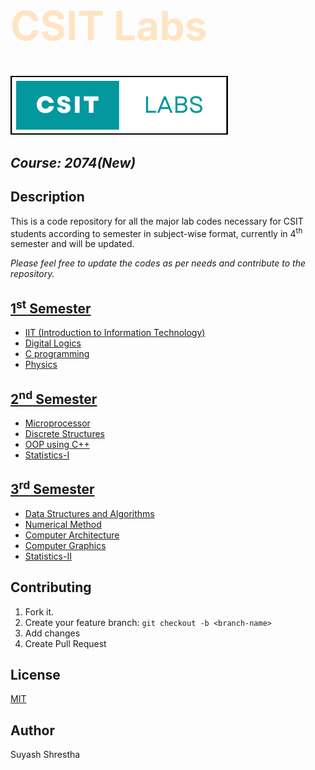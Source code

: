 # <h1 style="color:bisque; font-weight:700; font-size:4rem">CSIT Labs</h1>

![logo](static/logo.png)

## _Course: 2074(New)_

## Description

This is a code repository for all the major lab codes necessary for CSIT students according to semester in subject-wise format, currently in 4<sup>th</sup> semester and will be updated.

_Please feel free to update the codes as per needs and contribute to the repository._

## [1<sup>st</sup> Semester](https://github.com/sthsuyash/CSIT_Labs/tree/main/1st_Semester)

- [IIT (Introduction to Information Technology)](https://github.com/sthsuyash/CSIT_Labs/tree/main/1st_Semester/IIT)
- [Digital Logics](https://github.com/sthsuyash/CSIT_Labs/tree/main/1st_Semester/Digital_logics)
- [C programming](https://github.com/sthsuyash/CSIT_Labs/tree/main/1st_Semester/C)
- [Physics](https://github.com/sthsuyash/CSIT_Labs/tree/main/1st_Semester/Physics)

## [2<sup>nd</sup> Semester](https://github.com/sthsuyash/CSIT_Labs/tree/main/2nd_Semester)

- [Microprocessor](https://github.com/sthsuyash/CSIT_Labs/tree/main/2nd_Semester/Microprocessor)
- [Discrete Structures](https://github.com/sthsuyash/CSIT_Labs/tree/main/2nd_Semester/DS_lab)
- [OOP using C++](https://github.com/sthsuyash/CSIT_Labs/tree/main/2nd_Semester/OOP)
- [Statistics-I](https://github.com/sthsuyash/CSIT_Labs/tree/main/2nd_Semester/Statistics-I)

## [3<sup>rd</sup> Semester](https://github.com/sthsuyash/CSIT_Labs/tree/main/3rd_Semester)

- [Data Structures and Algorithms](https://github.com/sthsuyash/CSIT_Labs/tree/main/3rd_Semester/DSA)
- [Numerical Method](https://github.com/sthsuyash/CSIT_Labs/tree/main/3rd_Semester/Numerical_Method)
- [Computer Architecture](https://github.com/sthsuyash/CSIT_Labs/tree/main/3rd_Semester/Computer_Architecture)
- [Computer Graphics](https://github.com/sthsuyash/CSIT_Labs/tree/main/3rd_Semester/Computer_Graphics)
- [Statistics-II](https://github.com/sthsuyash/CSIT_Labs/tree/main/3rd_Semester/Statistics-II)

## Contributing

1. Fork it.
2. Create your feature branch: `git checkout -b <branch-name>`
3. Add changes
4. Create Pull Request

## License

[MIT](/License)

## Author

Suyash Shrestha
